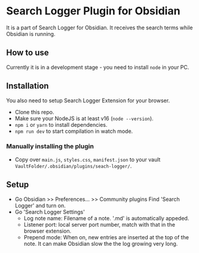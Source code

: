 # Search Logger Plugin for Obsidian

It is a part of Search Logger for Obsidian. It receives the search terms while Obsidian is running.

## How to use

Currently it is in a development stage - you need to install `node` in your PC.

## Installation

You also need to setup Search Logger Extension for your browser.

- Clone this repo.
- Make sure your NodeJS is at least v16 (`node --version`).
- `npm i` or `yarn` to install dependencies.
- `npm run dev` to start compilation in watch mode.

### Manually installing the plugin

- Copy over `main.js`, `styles.css`, `manifest.json` to your vault `VaultFolder/.obsidian/plugins/seach-logger/`.

## Setup

- Go Obsidian >> Preferences... >> Community plugins
  Find 'Search Logger' and turn on.
- Go 'Search Logger Settings'
	- Log note name: Filename of a note. '.md' is automatically appeded.
	- Listener port: local server port number, match with that in the browser extension.
	- Prepend mode: When on, new entries are inserted at the top of the note. It can make Obsidian slow the the log growing very long.
